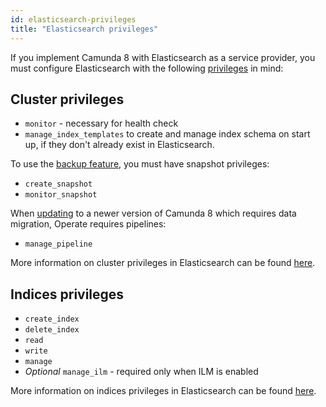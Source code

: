 ```yaml
---
id: elasticsearch-privileges
title: "Elasticsearch privileges"
---
```


If you implement Camunda 8 with Elasticsearch as a service provider, you must configure Elasticsearch with the following [privileges](https://www.elastic.co/guide/en/elasticsearch/reference/current/security-privileges.html) in mind:

## Cluster privileges

- `monitor` - necessary for health check
- `manage_index_templates` to create and manage index schema on start up, if they don't already exist in Elasticsearch.

To use the [backup feature](/self-managed/backup-restore/backup-and-restore.md), you must have snapshot privileges:

- `create_snapshot`
- `monitor_snapshot`

When [updating](/guides/update-guide/introduction.md) to a newer version of Camunda 8 which requires data migration, Operate requires pipelines:

- `manage_pipeline`

More information on cluster privileges in Elasticsearch can be found [here](https://www.elastic.co/guide/en/elasticsearch/reference/current/security-privileges.html#privileges-list-cluster).

## Indices privileges

- `create_index`
- `delete_index`
- `read`
- `write`
- `manage`
- _Optional_ `manage_ilm` - required only when ILM is enabled

More information on indices privileges in Elasticsearch can be found [here](https://www.elastic.co/guide/en/elasticsearch/reference/current/security-privileges.html#privileges-list-indices).
